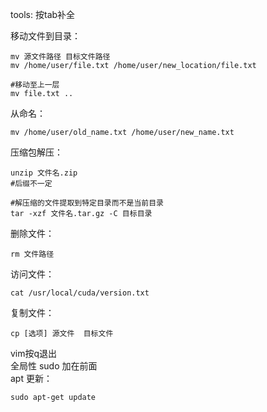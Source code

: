 tools:
按tab补全

移动文件到目录：

    mv 源文件路径 目标文件路径  
    mv /home/user/file.txt /home/user/new_location/file.txt

    #移动至上一层
    mv file.txt ..


从命名：

    mv /home/user/old_name.txt /home/user/new_name.txt


压缩包解压：

    unzip 文件名.zip
    #后缀不一定
    
    #解压缩的文件提取到特定目录而不是当前目录
    tar -xzf 文件名.tar.gz -C 目标目录



删除文件：

    rm 文件路径


访问文件：

    cat /usr/local/cuda/version.txt


复制文件：

    cp [选项] 源文件  目标文件

    

vim按q退出  
全局性 sudo 加在前面  
apt 更新：

    sudo apt-get update  
    
